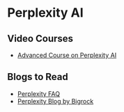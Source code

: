 # Perplexity AI

## Video Courses
- <a href="https://youtube.com/playlist?list=PL7hc7ZLdMi6qHYFcEM5kDg5UVV_DLb1Gp&si=okwu3ED88VQzg028" target="_blank">Advanced Course on Perplexity AI</a>
## Blogs to Read
- <a href="https://www.perplexity.ai/hub" target="_blank">Perplexity FAQ</a>
- <a href="https://www.bigrock.in/blog/how-tos/learning-and-resources/what-is-perplexity-ai-2" target="_blank">Perplexity Blog by Bigrock</a>
